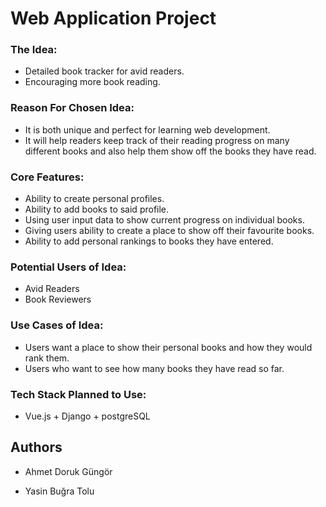 # Web Application Project

### The Idea:
+ Detailed book tracker for avid readers.
+ Encouraging more book reading.


### Reason For Chosen Idea:
+ It is both unique and perfect for learning web development. 
+ It will help readers keep track of their reading progress on many different books and also help them show off the books they have read.

### Core Features:
+ Ability to create personal profiles.
+ Ability to add books to said profile.
+ Using user input data to show current progress on individual books.
+ Giving users ability to create a place to show off their favourite books.
+ Ability to add personal rankings to books they have entered.

### Potential Users of Idea:
+ Avid Readers
+ Book Reviewers

### Use Cases of Idea:
+ Users want a place to show their personal books and how they would rank them.
+ Users who want to see how many books they have read so far.

### Tech Stack Planned to Use:

* Vue.js + Django + postgreSQL

## Authors
+ Ahmet Doruk Güngör

+ Yasin Buğra Tolu

















